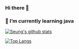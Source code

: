 ### Hi there 👋
### 🌱 I’m currently learning java

[![Seung's github stats](https://github-readme-stats.vercel.app/api?username=seunghee-ryu&count_private=true&show_icons=true&theme=tokyonight&hide=prs,issues)](https://github.com/seunghee-ryu/github-readme-stats)

[![Top Langs](https://github-readme-stats.vercel.app/api/top-langs/?username=seunghee-ryu&layout=compact)](https://github.com/seunghee-ryu/github-readme-stats)


<!--
**seunghee-ryu/seunghee-ryu** is a ✨ _special_ ✨ repository because its `README.md` (this file) appears on your GitHub profile.

Here are some ideas to get you started:

- 🔭 I’m currently working on ...
- 🌱 I’m currently learning ...
- 👯 I’m looking to collaborate on ...
- 🤔 I’m looking for help with ...
- 💬 Ask me about ...
- 📫 How to reach me: ...
- 😄 Pronouns: ...
- ⚡ Fun fact: ...
-->
